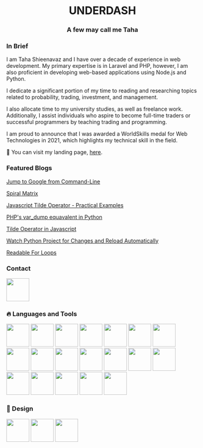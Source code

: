 <h1 align="center">UNDERDASH</h1>
<h3 align="center">
    <strong>A few may call me Taha</strong>
</h3>
<h3>In Brief</h3>
<p>
I am Taha Shieenavaz and I have over a decade of experience in web development. My primary expertise is in Laravel and PHP, however, I am also proficient in developing web-based applications using Node.js and Python.

I dedicate a significant portion of my time to reading and researching topics related to probability, trading, investment, and management.

I also allocate time to my university studies, as well as freelance work. Additionally, I assist individuals who aspire to become full-time traders or successful programmers by teaching trading and programming.

I am proud to announce that I was awarded a WorldSkills medal for Web Technologies in 2021, which highlights my technical skill in the field.
    
🔭 You can visit my landing page, [here](https://underdash.tech).

</p>
<h3>Featured Blogs</h3>
<p>
    <a href="https://underdash.tech/blog/google-from-command-line/">Jump to Google from Command-Line</a>
</p>


<p>
    <a href="https://underdash.tech/blog/spiral-matrix/">Spiral Matrix</a>
</p>
<p>
    <a href="https://underdash.tech/blog/tilde-operator/">Javascript Tilde Operator - Practical Examples</a>
</p>
<!-- <p>
    <a href="https://underdash.medium.com/how-to-manually-check-laravels-user-credentials-bd81bd8e7af">Login using username Laravel</a>
</p> -->
<p>
    <a href="https://underdash.tech/blog/var-dump-python/">PHP's var_dump equavalent in Python</a>
</p>
<p>
    <a href="https://underdash.tech/blog/tilde-operator/">Tilde Operator in Javascript</a>
</p>

<p>
    <a href="https://underdash.tech/blog/watch-python-project-for-changes/">Watch Python Project for Changes and Reload Automatically</a>
</p>
<p>
    <a href="https://underdash.tech/blog/readable-for-loops/">Readable For Loops</a>
</p>

<h3>Contact</h3>

<a href="https://linkedin.com/in/tahashieenavaz">
    <img height="60" src="https://www.vectorlogo.zone/logos/linkedin/linkedin-tile.svg" alt="">
</a>

<h3>🔥 Languages and Tools</h3>
<p>
    <img height="60" src="https://cdn.worldvectorlogo.com/logos/laravel-2.svg">
    <img height="60" src="https://www.vectorlogo.zone/logos/vuejs/vuejs-icon.svg">
    <img height="60" src="https://pinia.vuejs.org/logo.svg">
    <img height="60" src="https://www.vectorlogo.zone/logos/reactjs/reactjs-icon.svg" alt="">
    <img height="60" src="https://upload.wikimedia.org/wikipedia/commons/4/4c/Typescript_logo_2020.svg" alt="">
    <img height="60" src="https://vitejs.dev/logo.svg">
    <img height="60" src="https://www.vectorlogo.zone/logos/github/github-icon.svg" alt="">
    <img height="60" src="https://www.vectorlogo.zone/logos/mariadb/mariadb-icon.svg" alt="">
    <img height="60" src="https://www.vectorlogo.zone/logos/nodejs/nodejs-icon.svg" alt="">
    <img height="60" src="https://pagepro.co/static/img/nextjs-logo-v2-2bd6a1442c.svg">
    <img height="60" src="https://www.vectorlogo.zone/logos/python/python-icon.svg" alt="">    
    <img height="60" src="https://www.vectorlogo.zone/logos/docker/docker-official.svg" alt="">
    <img height="60" src="https://www.vectorlogo.zone/logos/rabbitmq/rabbitmq-icon.svg" alt="">
    <img height="60" src="https://www.vectorlogo.zone/logos/mongodb/mongodb-icon.svg" alt="">
    <img height="60" src="https://www.vectorlogo.zone/logos/firebase/firebase-icon.svg">
    <img height="60" src="https://upload.wikimedia.org/wikipedia/commons/thumb/0/05/Scikit_learn_logo_small.svg/520px-Scikit_learn_logo_small.svg.png">
    <img height="60" src="https://astro.build/assets/press/simple-full-logo-dark.svg">
    <img height="60" src="https://upload.wikimedia.org/wikipedia/commons/2/2d/Tensorflow_logo.svg">
    <img height="60" src="https://www.vectorlogo.zone/logos/wordpress/wordpress-icon.svg" >
</p>
<h3>🎨 Design</h3>
<p>
    <img height="60" src="https://www.vectorlogo.zone/logos/figma/figma-icon.svg">
    <img height="60" src="https://upload.wikimedia.org/wikipedia/commons/thumb/c/c2/Adobe_XD_CC_icon.svg/512px-Adobe_XD_CC_icon.svg.png?20210729021535" alt="">
    <img height="60" src="https://upload.wikimedia.org/wikipedia/commons/thumb/a/af/Adobe_Photoshop_CC_icon.svg/512px-Adobe_Photoshop_CC_icon.svg.png?20200616073617" alt="">
</p>
